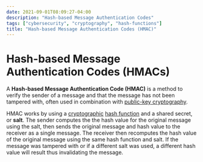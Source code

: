 ```yaml
---
date: 2021-09-01T08:09:27-04:00
description: "Hash-based Message Authentication Codes"
tags: ["cybersecurity", "cryptography", "hash-functions"]
title: "Hash-based Message Authentication Codes (HMAC)"
---
```


# Hash-based Message Authentication Codes (HMACs)

A **Hash-based Message Authentication Code (HMAC)** is a method to verify the sender of a message and that the message has not been tampered with, often used in combination with [public-key cryptography](asymmetric-cryptography.md).

HMAC works by using a [cryptographic](cryptography.md) [hash function](hash-functions.md) and a shared secret, or **salt**. The sender computes the the hash value for the original message using the salt, then sends the original message and hash value to the receiver as a single message. The receiver then recomputes the hash value of the original message using the same hash function and salt. If the message was tampered with or if a different salt was used, a different hash value will result thus invalidating the message.
